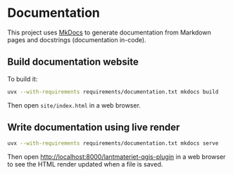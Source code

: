 # Documentation

This project uses [MkDocs](https://www.mkdocs.org/) to generate documentation from Markdown pages and docstrings (documentation in-code).

## Build documentation website

To build it:

```bash
uvx --with-requirements requirements/documentation.txt mkdocs build
```

Then open `site/index.html` in a web browser.

## Write documentation using live render

```bash
uvx --with-requirements requirements/documentation.txt mkdocs serve
```

Then open <http://localhost:8000/lantmateriet-qgis-plugin> in a web browser to see the HTML render updated when a file is saved.
